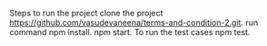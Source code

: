 Steps to run the project clone the project https://github.com/vasudevaneena/terms-and-condition-2.git.
run command npm install.
npm start.
To run the test cases npm test.

